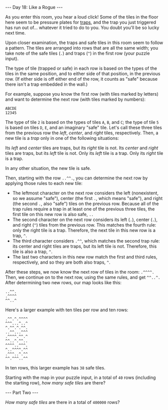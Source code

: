 --- Day 18: Like a Rogue ---

As you enter this room, you hear a loud click! Some of the tiles in the floor
here seem to be pressure plates for [traps](https://nethackwiki.com/wiki/Trap), and the trap you just triggered has
run out of... whatever it tried to do to you. You doubt you'll be so lucky next
time.

Upon closer examination, the traps and safe tiles in this room seem to follow a
pattern. The tiles are arranged into rows that are all the same width; you take
note of the safe tiles (`.`) and traps (`^`) in the first row (your puzzle input).

The type of tile (trapped or safe) in each row is based on the types of the
tiles in the same position, and to either side of that position, in the previous
row. (If either side is off either end of the row, it counts as "safe" because
there isn't a trap embedded in the wall.)

For example, suppose you know the first row (with tiles marked by letters) and
want to determine the next row (with tiles marked by numbers):

```
ABCDE
12345
```

The type of tile `2` is based on the types of tiles `A`, `B`, and `C`; the type of tile
`5` is based on tiles `D`, `E`, and an imaginary "safe" tile. Let's call these three
tiles from the previous row the *left*, *center*, and *right* tiles, respectively.
Then, a new tile is a *trap* only in one of the following situations:

Its *left* and *center* tiles are traps, but its *right* tile is not.
Its *center* and *right* tiles are traps, but its *left* tile is not.
Only its *left* tile is a trap.
Only its *right* tile is a trap.

In any other situation, the new tile is safe.

Then, starting with the row `..^^.`, you can determine the next row by applying
those rules to each new tile:

* The leftmost character on the next row considers the left (nonexistent, so we
  assume "safe"), center (the first `.`, which means "safe"), and right (the
  second `.`, also "safe") tiles on the previous row. Because all of the trap
  rules require a trap in at least one of the previous three tiles, the first
  tile on this new row is also safe, `..`
* The second character on the next row considers its left (`.`), center (`.`), and
  right (`^`) tiles from the previous row. This matches the fourth rule: only the
  right tile is a trap. Therefore, the next tile in this new row is a trap, `^`.
* The third character considers `.^^`, which matches the second trap rule: its
  center and right tiles are traps, but its left tile is not. Therefore, this
  tile is also a trap, `^`.
* The last two characters in this new row match the first and third rules,
  respectively, and so they are both also traps, `^`.

After these steps, we now know the next row of tiles in the room: `.^^^^.`
Then, we continue on to the next row, using the same rules, and get `^^..^.`
After determining two new rows, our map looks like this:

```
..^^.
.^^^^
^^..^
```

Here's a larger example with ten tiles per row and ten rows:

```
.^^.^.^^^^
^^^...^..^
^.^^.^.^^.
..^^...^^^
.^^^^.^^.^
^^..^.^^..
^^^^..^^^.
^..^^^^.^^
.^^^..^.^^
^^.^^^..^^
```

In ten rows, this larger example has `38` safe tiles.

Starting with the map in your puzzle input, in a total of `40` rows (including the
starting row), *how many safe tiles* are there?

--- Part Two ---

*How many safe tiles* are there in a total of `400000` rows?
